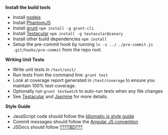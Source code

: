 **Install the build tools**

- Install [nodejs](http://nodejs.org)
- Install [PhantomJS](http://phantomjs.org)
- Install [grunt](http://gruntjs.com) `npm install -g grunt-cli`
- Install [Testacular](https://github.com/testacular/testacular) `npm install -g testacular@canary`
- Install other build dependencies `npm install`
- Setup the pre-commit hook by running `ln -s ../../pre-commit.js .git/hooks/pre-commit` from the repo root.

**Writing Unit Tests**

- Write unit tests in `/test/unit/`
- Run tests from the command line: `grunt test`
- Look at coverage report generated in `/test/coverage` to ensure you maintain 100% test-coverage.
- Optionally run `grunt testwatch` to auto-run tests when any file changes
- See [Testacular](https://github.com/testacular/testacular) and [Jasmine](http://pivotal.github.com/jasmine/) for more details.

**Style Guide**

- JavaScript code should follow the [Idiomatic.js style guide](https://github.com/rwldrn/idiomatic.js/)
- Commit messages should follow the [Angular JS convention](https://docs.google.com/document/d/1QrDFcIiPjSLDn3EL15IJygNPiHORgU1_OOAqWjiDU5Y/edit?pli=1#)
- JSDocs should follow [???TBD???]()
